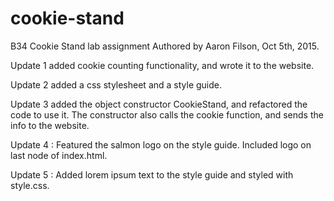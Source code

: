 # cookie-stand
B34 Cookie Stand lab assignment
Authored by Aaron Filson, Oct 5th, 2015.

Update 1 added cookie counting functionality, and wrote it to the website.

Update 2 added a css stylesheet and a style guide.

Update 3 added the object constructor CookieStand, and refactored the code to use it.
The constructor also calls the cookie function, and sends the info to the website.

Update 4 : Featured the salmon logo on the style guide. Included logo on last
node of index.html.

Update 5 : Added lorem ipsum text to the style guide and styled with style.css.

